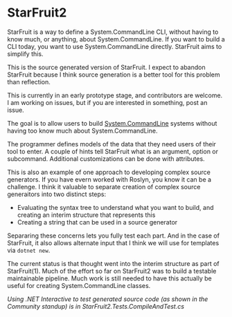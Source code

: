 # StarFruit2

StarFruit is a way to define a System.CommandLine CLI, without having to know much, or anything, about System.CommandLine. If you want to build a CLI today, you want to use System.CommandLine directly. StarFruit aims to simplify this.

This is the source generated version of StarFruit. I expect to abandon StarFruit because I think source generation is a better tool for this problem than reflection. 

This is currently in an early prototype stage, and contributors are welcome. I am working on issues, but if you are interested in something, post an issue. 

The goal is to allow users to build [System.CommandLine](https://github.com/dotnet/command-line-api) systems without having too know much about System.CommandLine. 

The programmer defines models of the data that they need users of their tool to enter. A couple of hints tell StarFruit what is an argument, option or subcommand. Additional customizations can be done with attributes. 

This is also an example of one approach to developing complex source generators. If you have evern worked with Roslyn, you know it can be a challenge. I think it valuable to separate creation of complex source generaitors into two distinct steps: 

* Evaluating the syntax tree to understand what you want to build, and creating an interim structure that represents this
* Creating a string that can be used in a source generator

Separaring these concerns lets you fully test each part. And in the case of StarFruit, it also allows alternate input that I think we will use for templates via `dotnet new`.

The current status is that thought went into the interim structure as part of StarFruit(1). Much of the effort so far on StarFruit2 was to build a testable maintainable pipeline. Much work is still needed to have this actually be useful for creating System.CommandLine classes. 

_Using .NET Interactive to test generated source code (as shown in the Community standup) is in StarFruit2.Tests.CompileAndTest.cs_
